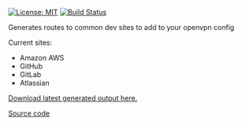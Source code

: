  [![License: MIT](https://img.shields.io/badge/License-MIT-yellow.svg)](https://opensource.org/licenses/MIT)
  [![Build Status](https://travis-ci.org/whitebird/openvpn-dev-routes.svg?branch=master)](https://travis-ci.org/whitebird/openvpn-dev-routes)

 Generates routes to common dev sites to add to your openvpn config 

 Current sites:

 - Amazon AWS
 - GitHub
 - GitLab
 - Atlassian

[Download latest generated output here.](https://sebastiaanjansen.be/openvpn-dev-routes/routes.txt)

[Source code](https://github.com/whitebird/openvpn-dev-routes/)
